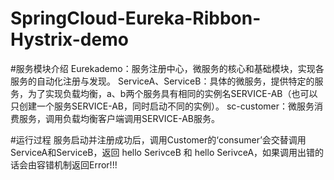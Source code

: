 # SpringCloud-Eureka-Ribbon-Hystrix-demo

#服务模块介绍
Eurekademo：服务注册中心，微服务的核心和基础模块，实现各服务的自动化注册与发现。
ServiceA、ServiceB：具体的微服务，提供特定的服务，为了实现负载均衡，a、b两个服务具有相同的实例名SERVICE-AB（也可以只创建一个服务SERVICE-AB，同时启动不同的实例）。
sc-customer：微服务消费服务，调用负载均衡客户端调用SERVICE-AB服务。

#运行过程
服务启动并注册成功后，调用Customer的‘consumer’会交替调用ServiceA和ServiceB，返回
hello SerivceB 和  hello SerivceA，如果调用出错的话会由容错机制返回Error!!!
